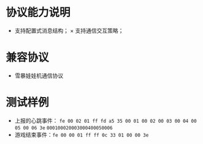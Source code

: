 # 协议能力说明
* 支持配置式消息结构；
× 支持通信交互策略；
  
# 兼容协议
* 雪暴娃娃机通信协议


# 测试样例
* 上报的心跳事件：
  `fe 00 02 01 ff fd a5 35 00 01 00 02 00 03 00 04 00 05 00 06 3e`
  `000100020003000400050006`
* 游戏结束事件：`fe 00 00 01 ff ff 0c 33 01 00 00 3e`
